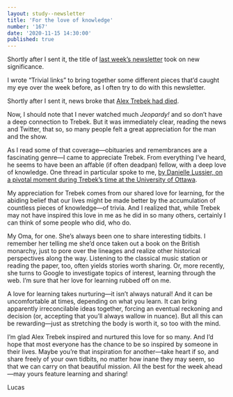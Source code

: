 ```yaml
---
layout: study--newsletter
title: 'For the love of knowledge'
number: '167'
date: '2020-11-15 14:30:00'
published: true
---
```


Shortly after I sent it, the title of [last week’s newsletter](https://lucascherkewski.com/hit-and-miss/166-trivial-links/) took on new significance.

I wrote “Trivial links” to bring together some different pieces that’d caught my eye over the week before, as I often try to do with this newsletter.

Shortly after I sent it, news broke that [Alex Trebek had died](https://www.theglobeandmail.com/arts/television/article-long-time-jeopardy-host-alex-trebek-dies-at-80/).

Now, I should note that I never watched much _Jeopardy!_ and so don’t have a deep connection to Trebek. But it was immediately clear, reading the news and Twitter, that so, so many people felt a great appreciation for the man and the show.

As I read some of that coverage—obituaries and remembrances are a fascinating genre—I came to appreciate Trebek. From everything I’ve heard, he seems to have been an affable (if often deadpan) fellow, with a deep love of knowledge. One thread in particular spoke to me, [by Danielle Lussier, on a pivotal moment during Trebek’s time at the University of Ottawa](https://twitter.com/daniellelussier/status/1325551716205531136).

My appreciation for Trebek comes from our shared love for learning, for the abiding belief that our lives might be made better by the accumulation of countless pieces of knowledge—of trivia. And I realized that, while Trebek may not have inspired this love in me as he did in so many others, certainly I can think of some people who did, who do.

My Oma, for one. She’s always been one to share interesting tidbits. I remember her telling me she’d once taken out a book on the British monarchy, just to pore over the lineages and realize other historical perspectives along the way. Listening to the classical music station or reading the paper, too, often yields stories worth sharing. Or, more recently, she turns to Google to investigate topics of interest, learning through the web. I’m sure that her love for learning rubbed off on me.

A love for learning takes nurturing—it isn’t always natural! And it can be uncomfortable at times, depending on what you learn. It can bring apparently irreconcilable ideas together, forcing an eventual reckoning and decision (or, accepting that you’ll always wallow in nuance). But all this can be rewarding—just as stretching the body is worth it, so too with the mind.

I’m glad Alex Trebek inspired and nurtured this love for so many. And I’d hope that most everyone has the chance to be so inspired by someone in their lives. Maybe you’re that inspiration for another—take heart if so, and share freely of your own tidbits, no matter how inane they may seem, so that we can carry on that beautiful mission. All the best for the week ahead—may yours feature learning and sharing!

Lucas